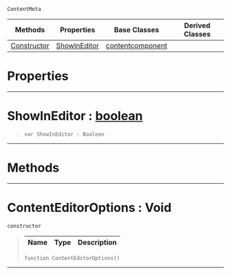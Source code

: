  `ContentMeta`

|Methods|Properties|Base Classes|Derived Classes|
|---|---|---|---|
|[ Constructor](https://plasmaengine.github.io/PlasmaDocs/Plasma1/C++/code_reference/class_reference/contenteditoroptions.md#contenteditoroptions-voi)|[ ShowInEditor](https://plasmaengine.github.io/PlasmaDocs/Plasma1/C++/code_reference/class_reference/contenteditoroptions.md#showineditor-plasma-engine)|[contentcomponent](https://plasmaengine.github.io/PlasmaDocs/Plasma1/C++/code_reference/class_reference/contentcomponent.md)| |


 #  Properties


---  
 #  ShowInEditor : [boolean](https://plasmaengine.github.io/PlasmaDocs/Plasma1/C++/code_reference/lightning_base_types/boolean.md)

> 
> ``` lang=cpp, name=Lightning
> var ShowInEditor : Boolean


---  
 #  Methods


---  
 #  ContentEditorOptions : Void

 `constructor`

> 
> |Name|Type|Description|
> |---|---|---|
> ``` lang=cpp, name=Lightning
> function ContentEditorOptions()
> ``` 


---  
 

 